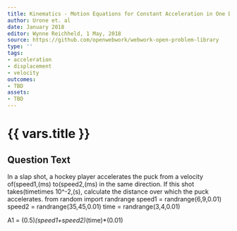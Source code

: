 ```yaml
---
title: Kinematics - Motion Equations for Constant Acceleration in One Dimension
author: Urone et. al
date: January 2018
editor: Wynne Reichheld, 1 May, 2018
source: https://github.com/openwebwork/webwork-open-problem-library
type: ''
tags:
- acceleration
- displacement
- velocity
outcomes:
- TBD
assets:
- TBD
---
```

# {{ vars.title }}

## Question Text

In a slap shot, a hockey player accelerates the puck from a velocity of(speed1,(ms) to(speed2,(ms) in the same direction. If this shot takes(timetimes 10^-2,(s), calculate the distance over which the puck accelerates.
from random import randrange
speed1 = randrange(6,9,0.01)
speed2 = randrange(35,45,0.01)
time = randrange(3,4,0.01)

A1 = (0.5)*(speed1+speed2)*(time)*(0.01)
